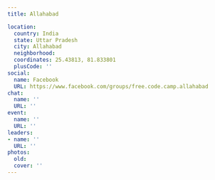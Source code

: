 ```yaml
---
title: Allahabad

location:
  country: India
  state: Uttar Pradesh
  city: Allahabad
  neighborhood: 
  coordinates: 25.43813, 81.833801
  plusCode: ''
social:
  name: Facebook
  URL: https://www.facebook.com/groups/free.code.camp.allahabad
chat:
  name: ''
  URL: ''
event:
  name: ''
  URL: ''
leaders:
- name: ''
  URL: ''
photos:
  old: 
  cover: ''
---
```

